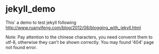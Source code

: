 jekyll_demo
===========

This' a demo to test jekyll following
  http://www.ruanyifeng.com/blog/2012/08/blogging_with_jekyll.html

Note:
  Pay attention to the chinese characters, you need convernt them to utf-8,
  otherwise they can't be shown correctly. You may found '404' page not found error.
